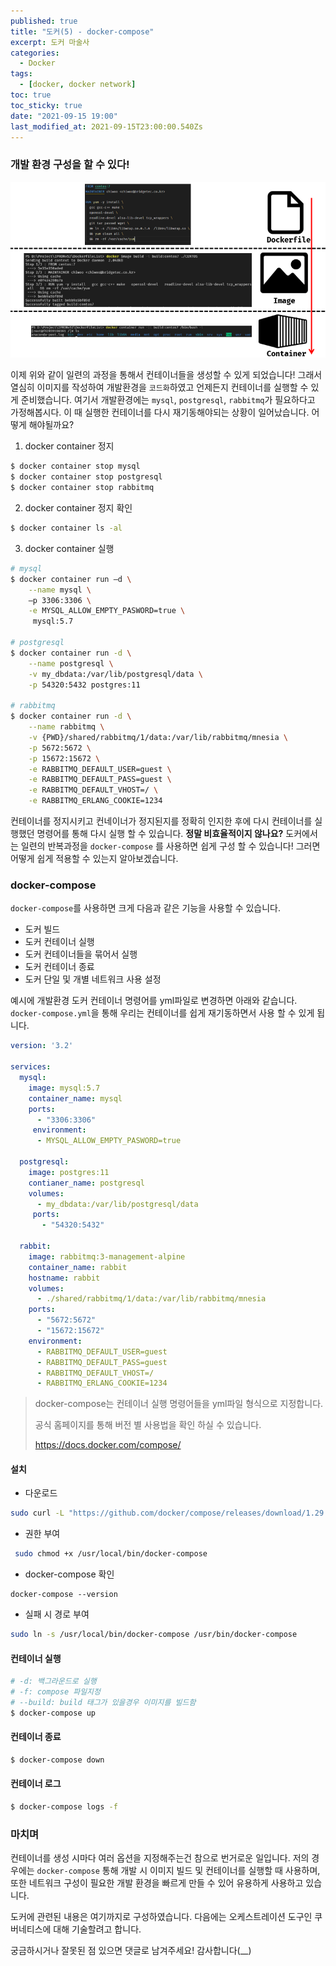 ```yaml
---
published: true
title: "도커(5) - docker-compose"
excerpt: 도커 마술사
categories:
  - Docker
tags:
  - [docker, docker network]
toc: true
toc_sticky: true
date: "2021-09-15 19:00"
last_modified_at: 2021-09-15T23:00:00.540Zs
---
```


### 개발 환경 구성을 할 수 있다!

![image-20210915222919713](../../../assets/images/posts/2021-09-15-post-docker-compose/image-20210915222919713.png)

이제 위와 같이 일련의 과정을 통해서 컨테이너들을 생성할 수 있게 되었습니다!  그래서 열심히 이미지를 작성하여 개발환경을 ``코드화``하였고 언제든지 컨테이너를 실행할 수 있게 준비했습니다. 여기서 개발환경에는 ``mysql``, ``postgresql``, ``rabbitmq``가 필요하다고 가정해봅시다. 이 때 실행한 컨테이너를 다시 재기동해야되는 상황이 일어났습니다. 어떻게 해야될까요?

1. docker container 정지

```bash
$ docker container stop mysql
$ docker container stop postgresql
$ docker container stop rabbitmq
```

2. docker  container 정지 확인

```bash
$ docker container ls -al
```

3. docker container 실행

```bash
# mysql
$ docker container run –d \
	--name mysql \
	–p 3306:3306 \
	-e MYSQL_ALLOW_EMPTY_PASWORD=true \
	 mysql:5.7

# postgresql
$ docker container run -d \
	--name postgresql \
	-v my_dbdata:/var/lib/postgresql/data \
	-p 54320:5432 postgres:11

# rabbitmq
$ docker container run -d \
	--name rabbitmq \
	-v {PWD}/shared/rabbitmq/1/data:/var/lib/rabbitmq/mnesia \
	-p 5672:5672 \
	-p 15672:15672 \
	-e RABBITMQ_DEFAULT_USER=guest \
	-e RABBITMQ_DEFAULT_PASS=guest \
	-e RABBITMQ_DEFAULT_VHOST=/ \
	-e RABBITMQ_ERLANG_COOKIE=1234
```

컨테이너를 정지시키고 컨네이너가 정지된지를 정확히 인지한 후에 다시 컨테이너를 실행했던 명령어를 통해 다시 실행 할 수 있습니다. **정말 비효율적이지 않나요?** 도커에서는 일련의 반복과정을 ``docker-compose`` 를 사용하면 쉽게 구성 할 수 있습니다! 그러면 어떻게 쉽게 적용할 수 있는지 알아보겠습니다.

### docker-compose

 ``docker-compose``를 사용하면 크게 다음과 같은 기능을 사용할 수 있습니다.

* 도커 빌드
* 도커 컨테이너 실행
* 도커 컨테이너들을 묶어서 실행
* 도커 컨테이너 종료
* 도커 단일 및 개별 네트워크 사용 설정

예시에 개발환경 도커 컨테이너 명령어를 yml파일로 변경하면 아래와 같습니다. ``docker-compose.yml``을 통해 우리는 컨테이너를 쉽게 재기동하면서 사용 할 수 있게 됩니다.

```yaml
version: '3.2'

services:
  mysql:
    image: mysql:5.7
    container_name: mysql
    ports:
      - "3306:3306"
     environment:
      - MYSQL_ALLOW_EMPTY_PASWORD=true

  postgresql:
    image: postgres:11
    contianer_name: postgresql
    volumes:
      - my_dbdata:/var/lib/postgresql/data
     ports:
       - "54320:5432"

  rabbit:
    image: rabbitmq:3-management-alpine
    container_name: rabbit
    hostname: rabbit
    volumes:
      - ./shared/rabbitmq/1/data:/var/lib/rabbitmq/mnesia
    ports:
      - "5672:5672"
      - "15672:15672"
    environment:
      - RABBITMQ_DEFAULT_USER=guest
      - RABBITMQ_DEFAULT_PASS=guest
      - RABBITMQ_DEFAULT_VHOST=/
      - RABBITMQ_ERLANG_COOKIE=1234
```

>docker-compose는 컨테이너 실행 명령어들을 yml파일 형식으로 지정합니다.
>
>공식 홈페이지를 통해 버전 별 사용법을 확인 하실 수 있습니다.
>
>https://docs.docker.com/compose/

#### 설치

* 다운로드

```bash
sudo curl -L "https://github.com/docker/compose/releases/download/1.29.2/docker-compose-$(uname -s)-$(uname -m)" -o /usr/local/bin/docker-compose
```

* 권한 부여

```bash
 sudo chmod +x /usr/local/bin/docker-compose
```

* docker-compose 확인

```ba
docker-compose --version
```

* 실패 시 경로 부여

```bash
sudo ln -s /usr/local/bin/docker-compose /usr/bin/docker-compose
```

#### 컨테이너 실행

```bash
# -d: 백그라운드로 실행
# -f: compose 파일지정
# --build: build 태그가 있을경우 이미지를 빌드함
$ docker-compose up
```

#### 컨테이너 종료

```bash
$ docker-compose down
```

#### 컨테이너 로그

```bash
$ docker-compose logs -f
```

### 마치며

컨테이너를 생성 시마다 여러 옵션을 지정해주는건 참으로 번거로운 일입니다. 저의 경우에는 ``docker-compose`` 통해 개발 시 이미지 빌드 및 컨테이너를 실행할 때 사용하며, 또한 네트워크 구성이 필요한 개발 환경을 빠르게 만들 수 있어 유용하게 사용하고 있습니다.

도커에 관련된 내용은 여기까지로 구성하였습니다. 다음에는 오케스트레이션 도구인 쿠버네티스에 대해 기술할려고 합니다.

궁금하시거나 잘못된 점 있으면 댓글로 남겨주세요! 감사합니다(__)
